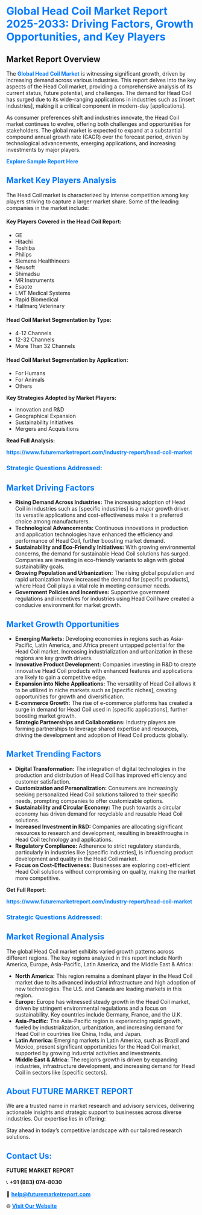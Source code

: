 <h1 style="color: #007BFF;">Global Head Coil Market Report 2025-2033: Driving Factors, Growth Opportunities, and Key Players</h1>

<section id="overview">
<h2>Market Report Overview</h2>
<p>The <a href="https://www.futuremarketreport.com/industry-report/head-coil-market" style="color: #007BFF; text-decoration: none;"><strong>Global Head Coil Market</strong></a> is witnessing significant growth, driven by increasing demand across various industries. This report delves into the key aspects of the Head Coil market, providing a comprehensive analysis of its current status, future potential, and challenges. The demand for Head Coil has surged due to its wide-ranging applications in industries such as [insert industries], making it a critical component in modern-day [applications].</p>
<p>As consumer preferences shift and industries innovate, the Head Coil market continues to evolve, offering both challenges and opportunities for stakeholders. The global market is expected to expand at a substantial compound annual growth rate (CAGR) over the forecast period, driven by technological advancements, emerging applications, and increasing investments by major players.</p>
</section>

<section id="overview">
<p><a href="https://www.futuremarketreport.com/request-sample/reportId=109124" style="color: #007BFF; text-decoration: none;"><strong>Explore Sample Report Here</strong></a></p>
</section>

<section id="key-players">
<h2 style="color: #007BFF;">Market Key Players Analysis</h2>
<p>The Head Coil market is characterized by intense competition among key players striving to capture a larger market share. Some of the leading companies in the market include:</p>
<h4>Key Players Covered in the Head Coil Report:</h4>
<ul><li>GE</li><li>Hitachi</li><li>Toshiba</li><li>Philips</li><li>Siemens Healthineers</li><li>Neusoft</li><li>Shimadsu</li><li>MR Instruments</li><li>Esaote</li><li>LMT Medical Systems</li><li>Rapid Biomedical</li><li>Hallmarq Veterinary</li></ul>
<h4>Head Coil Market Segmentation by Type:</h4>
<ul><li>4-12 Channels</li><li>12-32 Channels</li><li>More Than 32 Channels</li></ul>

<h4>Head Coil Market Segmentation by Application:</h4>
<ul><li>For Humans</li><li>For Animals</li><li>Others</li></ul>
<p><strong>Key Strategies Adopted by Market Players:</strong></p>
<ul>
<li>Innovation and R&D</li>
<li>Geographical Expansion</li>
<li>Sustainability Initiatives</li>
<li>Mergers and Acquisitions</li>
</ul>
</section>

<section>
<p><strong>Read Full Analysis: </strong></p><a href="https://www.futuremarketreport.com/industry-report/head-coil-market" style="color: #007BFF; text-decoration: none;"><strong>https://www.futuremarketreport.com/industry-report/head-coil-market</strong></a>
<h3 style="color: #007BFF;">Strategic Questions Addressed:</h3>
</section>

<section id="driving-factors">
<h2 style="color: #007BFF;">Market Driving Factors</h2>
<ul>
<li><strong>Rising Demand Across Industries:</strong> The increasing adoption of Head Coil in industries such as [specific industries] is a major growth driver. Its versatile applications and cost-effectiveness make it a preferred choice among manufacturers.</li>
<li><strong>Technological Advancements:</strong> Continuous innovations in production and application technologies have enhanced the efficiency and performance of Head Coil, further boosting market demand.</li>
<li><strong>Sustainability and Eco-Friendly Initiatives:</strong> With growing environmental concerns, the demand for sustainable Head Coil solutions has surged. Companies are investing in eco-friendly variants to align with global sustainability goals.</li>
<li><strong>Growing Population and Urbanization:</strong> The rising global population and rapid urbanization have increased the demand for [specific products], where Head Coil plays a vital role in meeting consumer needs.</li>
<li><strong>Government Policies and Incentives:</strong> Supportive government regulations and incentives for industries using Head Coil have created a conducive environment for market growth.</li>
</ul>
</section>

<section id="growth-opportunities">
<h2 style="color: #007BFF;">Market Growth Opportunities</h2>
<ul>
<li><strong>Emerging Markets:</strong> Developing economies in regions such as Asia-Pacific, Latin America, and Africa present untapped potential for the Head Coil market. Increasing industrialization and urbanization in these regions are key growth drivers.</li>
<li><strong>Innovative Product Development:</strong> Companies investing in R&D to create innovative Head Coil products with enhanced features and applications are likely to gain a competitive edge.</li>
<li><strong>Expansion into Niche Applications:</strong> The versatility of Head Coil allows it to be utilized in niche markets such as [specific niches], creating opportunities for growth and diversification.</li>
<li><strong>E-commerce Growth:</strong> The rise of e-commerce platforms has created a surge in demand for Head Coil used in [specific applications], further boosting market growth.</li>
<li><strong>Strategic Partnerships and Collaborations:</strong> Industry players are forming partnerships to leverage shared expertise and resources, driving the development and adoption of Head Coil products globally.</li>
</ul>
</section>

<section id="trending-factors">
<h2 style="color: #007BFF;">Market Trending Factors</h2>
<ul>
<li><strong>Digital Transformation:</strong> The integration of digital technologies in the production and distribution of Head Coil has improved efficiency and customer satisfaction.</li>
<li><strong>Customization and Personalization:</strong> Consumers are increasingly seeking personalized Head Coil solutions tailored to their specific needs, prompting companies to offer customizable options.</li>
<li><strong>Sustainability and Circular Economy:</strong> The push towards a circular economy has driven demand for recyclable and reusable Head Coil solutions.</li>
<li><strong>Increased Investment in R&D:</strong> Companies are allocating significant resources to research and development, resulting in breakthroughs in Head Coil technology and applications.</li>
<li><strong>Regulatory Compliance:</strong> Adherence to strict regulatory standards, particularly in industries like [specific industries], is influencing product development and quality in the Head Coil market.</li>
<li><strong>Focus on Cost-Effectiveness:</strong> Businesses are exploring cost-efficient Head Coil solutions without compromising on quality, making the market more competitive.</li>
</ul>
</section>

<section>
<p><strong>Get Full Report: </strong></p><a href="https://www.futuremarketreport.com/industry-report/head-coil-market" style="color: #007BFF; text-decoration: none;"><strong>https://www.futuremarketreport.com/industry-report/head-coil-market</strong></a>
<h3 style="color: #007BFF;">Strategic Questions Addressed:</h3>
</section>


<section id="regional-analysis">
<h2 style="color: #007BFF;">Market Regional Analysis</h2>
<p>The global Head Coil market exhibits varied growth patterns across different regions. The key regions analyzed in this report include North America, Europe, Asia-Pacific, Latin America, and the Middle East & Africa:</p>
<ul>
<li><strong>North America:</strong> This region remains a dominant player in the Head Coil market due to its advanced industrial infrastructure and high adoption of new technologies. The U.S. and Canada are leading markets in this region.</li>
<li><strong>Europe:</strong> Europe has witnessed steady growth in the Head Coil market, driven by stringent environmental regulations and a focus on sustainability. Key countries include Germany, France, and the U.K.</li>
<li><strong>Asia-Pacific:</strong> The Asia-Pacific region is experiencing rapid growth, fueled by industrialization, urbanization, and increasing demand for Head Coil in countries like China, India, and Japan.</li>
<li><strong>Latin America:</strong> Emerging markets in Latin America, such as Brazil and Mexico, present significant opportunities for the Head Coil market, supported by growing industrial activities and investments.</li>
<li><strong>Middle East & Africa:</strong> The region’s growth is driven by expanding industries, infrastructure development, and increasing demand for Head Coil in sectors like [specific sectors].</li>
</ul>
</section>

<footer>
<h2 style="color: #007BFF;">About FUTURE MARKET REPORT</h2>
<p>We are a trusted name in market research and advisory services, delivering actionable insights and strategic support to businesses across diverse industries. Our expertise lies in offering:</p>

<p>Stay ahead in today’s competitive landscape with our tailored research solutions.</p>

<h2 style="color: #007BFF;">Contact Us:</h2>
<p><strong>FUTURE MARKET REPORT</strong></p>
<p>📞 <strong>+91 (883) 074-8030</strong></p>
<p>📧 <strong><a href="mailto:help@futuremarketreport.com" style="color: #007BFF;">help@futuremarketreport.com</a></strong></p>
<p>🌐 <strong><a href="https://www.futuremarketreport.com/" style="color: #007BFF;">Visit Our Website</a></strong></p>
</footer>